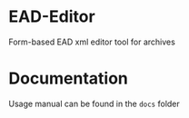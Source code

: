 # EAD-Editor

Form-based EAD xml editor tool for archives

# Documentation 

Usage manual can be found in the `docs` folder
